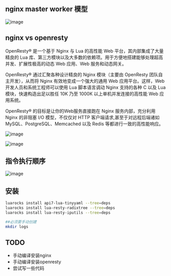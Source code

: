 ## nginx master worker 模型
![image](https://user-images.githubusercontent.com/3062921/182550959-fc942ece-a852-4c0c-89bb-6537eb1aa060.png)

## nginx vs openresty
 OpenResty® 是一个基于 Nginx 与 Lua 的高性能 Web 平台，其内部集成了大量精良的 Lua 库、第三方模块以及大多数的依赖项。用于方便地搭建能够处理超高并发、扩展性极高的动态 Web 应用、Web 服务和动态网关。

 OpenResty® 通过汇聚各种设计精良的 Nginx 模块（主要由 OpenResty 团队自主开发），从而将 Nginx 有效地变成一个强大的通用 Web 应用平台。这样，Web 开发人员和系统工程师可以使用 Lua 脚本语言调动 Nginx 支持的各种 C 以及 Lua 模块，快速构造出足以胜任 10K 乃至 1000K 以上单机并发连接的高性能 Web 应用系统。

 OpenResty® 的目标是让你的Web服务直接跑在 Nginx 服务内部，充分利用 Nginx 的非阻塞 I/O 模型，不仅仅对 HTTP 客户端请求,甚至于对远程后端诸如 MySQL、PostgreSQL、Memcached 以及 Redis 等都进行一致的高性能响应。

![image](https://user-images.githubusercontent.com/3062921/182551770-dcbabce9-5196-4f94-a468-8ee4ac67bdcc.png)

![image](https://user-images.githubusercontent.com/3062921/182552195-fb07a1ba-a114-430d-9f74-a0da7707d1c0.png)

## 指令执行顺序
![image](https://user-images.githubusercontent.com/3062921/182553194-72821cc8-9761-4b39-aef3-185e0b34006f.png)

## 安装
``` bash
luarocks install api7-lua-tinyyaml --tree=deps
luarocks install lua-resty-radixtree --tree=deps
luarocks install lua-resty-iputils --tree=deps

##必须要手动创建
mkdir logs
```

## TODO
* 手动编译安装nginx
* 手动编译安装openresty
* 尝试写一些代码